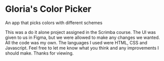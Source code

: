 # Gloria's Color Picker
 An app that picks colors with different schemes

This was a do it alone project assigned in the Scrimba course.
The UI was given to us in Figma, but we were allowed to make any
changes we wanted.  All the code was my own.
The languages I used were HTML, CSS and Javascript.
Feel free to let me know what you think and any improvements
I should make.  Thanks for viewing.
